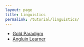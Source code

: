 ```yaml
---
layout: page
title: Linguistics
permalink: /tutorial/linguistics/
---
```


* [Gold Paradigm](/tutorial/gold_paradigm/)
* [Angluin Learner](/tutorial/angluin_learner/)
